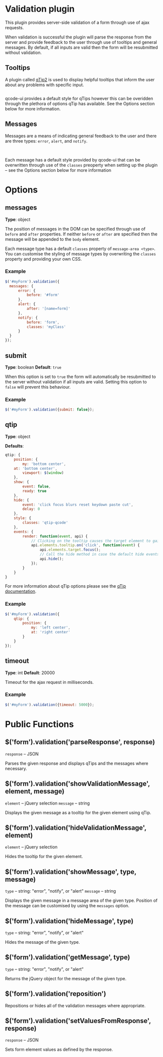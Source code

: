 # Validation plugin

This plugin provides server-side validation of a form through use of ajax requests.

When validation is successful the plugin will parse the response from the server and provide feedback to the user through use of tooltips and general messages. By default, if all inputs are valid then the form will be resubmitted without validation.

## Tooltips

A plugin called [qTip2](http://qtip2.com/) is used to display helpful tooltips that inform the user about any problems with specific input.

<image>

qcode-ui provides a default style for qTips however this can be overidden through the plethora of options qTip has available. See the Options section below for more information.

## Messages

Messages are a means of indicating general feedback to the user and there are three types: `error`, `alert`, and `notify`.

<image error>
<image alert>
<image notify>

Each message has a default style provided by qcode-ui that can be overwritten through use of the `classes` preoperty when setting up the plugin – see the Options section below for more information

# Options

## messages
**Type**: object

The position of messages in the DOM can be specified through use of `before` and `after` properties. If neither `before` or `after` are specified then the message will be appended to the `body` element. 

Each message type has a default `classes` property of `message-area <type>`. You can customise the styling of message types by overwriting the `classes` property and providing your own CSS.

### Example 
```javascript
$('#myForm').validation({ 
  messages: {
      error: {
          before: '#form'
      },
      alert: {
          after: '[name=form]'
      },
      notify: {
          before: 'form',
          classes: 'myClass'
      }
  }
});
```

## submit
**Type**: boolean
**Default**: `true`

When this option is set to `true` the form will automatically be resubmitted to the server without validation if all inputs are valid. Setting this option to `false` will prevent this behaviour.

### Example
```javascript
$('#myForm').validation({submit: false});
```

## qtip
**Type**: object

**Defaults**:
```javascript
qtip: {    
    position: {	
        my: 'bottom center',
	at: 'bottom center',
        viewport: $(window)
    },
    show: {
        event: false,
        ready: true
    },
    hide: {
        event: 'click focus blurs reset keydown paste cut',
        delay: 0
    },
    style: {
        classes: 'qtip-qcode'
    },
    events: {
        render: function(event, api) {
            // Clicking on the tooltip causes the target element to gain focus and hides the tooltip.
            api.elements.tooltip.on('click', function(event) {
                api.elements.target.focus();
                // Call the hide method in case the default hide events were overwritten
                api.hide();
            });
        }
    }
}
```

For more information about qTip options please see the [qTip documentation](http://qtip2.com/options).

### Example
```javascript
$('#myForm').validation({
    qtip: {    
        position: {	
            my: 'left center',
            at: 'right center'
        }
    }
});
```

## timeout
**Type**: int
**Default**: 20000

Timeout for the ajax request in milliseconds.

### Example
```javascript
$('#myForm').validation({timeout: 5000});
```

# Public Functions

## $('form').validation('parseResponse', response)
`response` – JSON

Parses the given response and displays qTips and the messages where necessary.

## $('form').validation('showValidationMessage', element, message)
`element` –  jQuery selection
`message` – string

Displays the given message as a tooltip for the given element using qTip.

## $('form').validation('hideValidationMessage', element)
`element` – jQuery selection

Hides the tooltip for the given element.

## $('form').validation('showMessage', type, message)
`type` – string: "error", "notify", or "alert"
`message` – string

Displays the given message in a message area of the given type.
Position of the message can be customised by using the `messages` option.

## $('form').validation('hideMessage', type)
`type` – string: "error", "notify", or "alert"

Hides the message of the given type.

## $('form').validation('getMessage', type)
`type` – string: "error", "notify", or "alert"

Returns the jQuery object for the message of the given type.

## $('form').validation('reposition')
Repositions or hides all of the validation messages where appropriate.

## $('form').validation('setValuesFromResponse', response)
`response` – JSON

Sets form element values as defined by the response. 